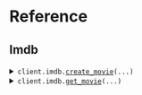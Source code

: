 # Reference
## Imdb
<details><summary><code>client.imdb.<a href="src/seed/imdb/client.py">create_movie</a>(...)</code></summary>
<dl>
<dd>

#### 📝 Description

<dl>
<dd>

<dl>
<dd>

Add a movie to the database using the movies/* /... path.
</dd>
</dl>
</dd>
</dl>

#### 🔌 Usage

<dl>
<dd>

<dl>
<dd>

```python
from seed import SeedApi

client = SeedApi(
    token="YOUR_TOKEN",
    headers=None,
    base_url="https://yourhost.com/path/to/api",
)
client.imdb.create_movie(
    title="title",
    rating=1.1,
)

```
</dd>
</dl>
</dd>
</dl>

#### ⚙️ Parameters

<dl>
<dd>

<dl>
<dd>

**title:** `str` 
    
</dd>
</dl>

<dl>
<dd>

**rating:** `float` 
    
</dd>
</dl>

<dl>
<dd>

**request_options:** `typing.Optional[RequestOptions]` — Request-specific configuration.
    
</dd>
</dl>
</dd>
</dl>


</dd>
</dl>
</details>

<details><summary><code>client.imdb.<a href="src/seed/imdb/client.py">get_movie</a>(...)</code></summary>
<dl>
<dd>

#### 🔌 Usage

<dl>
<dd>

<dl>
<dd>

```python
from seed import SeedApi

client = SeedApi(
    token="YOUR_TOKEN",
    headers=None,
    base_url="https://yourhost.com/path/to/api",
)
client.imdb.get_movie(
    movie_id="movieId",
)

```
</dd>
</dl>
</dd>
</dl>

#### ⚙️ Parameters

<dl>
<dd>

<dl>
<dd>

**movie_id:** `MovieId` 
    
</dd>
</dl>

<dl>
<dd>

**request_options:** `typing.Optional[RequestOptions]` — Request-specific configuration.
    
</dd>
</dl>
</dd>
</dl>


</dd>
</dl>
</details>

